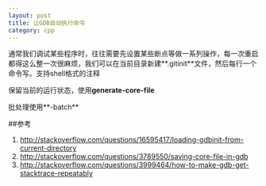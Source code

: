 ```yaml
---
layout: post
title: 让GDB自动执行命令
category: cpp
---
```


通常我们调试某些程序时，往往需要先设置某些断点等做一系列操作，每一次重启都得这么整一次很麻烦，我们可以在当前目录新建**.gitinit**文件，然后每行一个命令写。支持shell格式的注释

保留当前的运行状态，使用**generate-core-file**

批处理使用**-batch**

##参考
1. <http://stackoverflow.com/questions/16595417/loading-gdbinit-from-current-directory>
1. <http://stackoverflow.com/questions/3789550/saving-core-file-in-gdb>
1. <http://stackoverflow.com/questions/3999464/how-to-make-gdb-get-stacktrace-repeatably>
